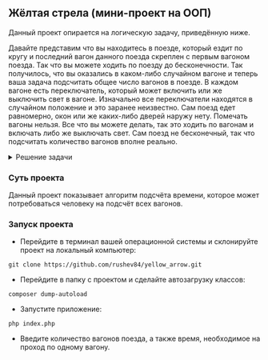 ## Жёлтая стрела (мини-проект на ООП)

Данный проект опирается на логическую задачу, приведённую ниже.

Давайте представим что вы находитесь в поезде, который ездит по кругу и последний вагон данного поезда скреплен с первым вагоном поезда. Так что вы можете ходить по поезду до бесконечности. Так получилось, что вы оказались в каком-либо случайном вагоне и теперь ваша задача подсчитать общее число вагонов в поезде. В каждом вагоне есть переключатель, который может включить или же выключить свет в вагоне. Изначально все переключатели находятся в случайном положение и это заранее неизвестно.
Сам поезд едет равномерно, окон или же каких-либо дверей наружу нету. Помечать вагоны нельзя. Все что вы можете делать, так это ходить по вагонам и включать либо же выключать свет. Сам поезд не бесконечный, так что подсчитать количество вагонов вполне реально.


<details>
  <summary>Решение задачи</summary>
   В вагоне, в котором вы оказались включите или же выключите свет, если он уже был включен. Теперь начните идти по поезду, при этом не забывайте считать те вагоны, которые вы уже прошли. Если вы попадаете в вагон, где горит свет (вы вначале включили свет в своем вагоне), то выключаете свет и идете обратно столько же вагонов, сколько шли до этого вагона. Теперь когда вы вернулись в точку откуда начали вы можете посмотреть на свет. Если он выключился значит вы прошли полный круг и выключили свет, если нет, то повторите все заново. Пройдите в обратную сторону, выключите свет, потом назад и если теперь свет погас, то вы можете ответить какое количество вагонов в этом поезде. Таким образом повторяя это действие вы сможете добиться нужного результата.
</details>

### Суть проекта 
Данный проект показывает алгоритм подсчёта времени, которое может потребоваться человеку на подсчёт всех вагонов. 

### Запуск проекта
- Перейдите в терминал вашей операционной системы и склонируйте проект на локальный компьютер:
```console
git clone https://github.com/rushev84/yellow_arrow.git
```

- Перейдите в папку с проектом и сделайте автозагрузку классов:
```console
composer dump-autoload
```

- Запустите приложение:
```console
php index.php
```

- Введите количество вагонов поезда, а также время, необходимое на проход по одному вагону.